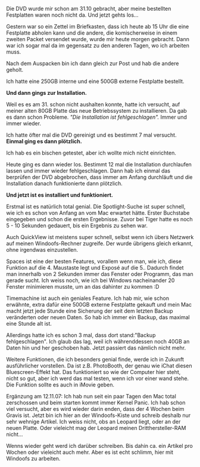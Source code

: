 <!--
.. title: LEOPARD! ...oder auch nicht.
.. slug: 300-leopard
.. date: 2007-11-12 18:49:27
.. tags: Mac,OS X,Persönlich
.. description: 
.. type: text
-->

Die DVD wurde mir schon am 31.10 gebracht, aber meine bestellten Festplatten waren noch nicht da. Und jetzt gehts los...
<!-- TEASER_END -->

Gestern war so ein Zettel im Briefkasten, dass ich heute ab 15 Uhr die eine Festplatte abholen kann und die andere, die komischerweise in einem zweiten Packet versendet wurde, wurde mir heute morgen gebracht.
Dann war ich sogar mal da im gegensatz zu den anderen Tagen, wo ich arbeiten muss.

Nach dem Auspacken bin ich dann gleich zur Post und hab die andere geholt.

Ich hatte eine 250GB interne und eine 500GB externe Festplatte bestellt.

**Und dann gings zur Installation.**

Weil es es am 31. schon nicht aushalten konnte, hatte ich versucht, auf meiner alten 80GB Platte das neue Betriebssystem zu installieren.
Da gab es dann schon Probleme.
_"Die Installation ist fehlgeschlagen"._
Immer und immer wieder.

Ich hatte öfter mal die DVD gereinigt und es bestimmt 7 mal versucht.
**Einmal ging es dann plötzlich.**

Ich hab es ein bischen getestet, aber ich wollte mich nicht einrichten.

Heute ging es dann wieder los.
Bestimmt 12 mal die Installation durchlaufen lassen und immer wieder fehlgeschlagen.
Dann hab ich einmal das berprüfen der DVD abgebrochen, dass immer am Anfang durchläuft und die Installation danach funktionierte dann plötzlich.

**Und jetzt ist es installiert und funktioniert.**

Erstmal ist es natürlich total genial.
Die Spotlight-Suche ist super schnell, wie ich es schon von Anfang an vom Mac erwartet hätte.
Erster Buchstabe eingegeben und schon die ersten Ergebnisse.
Zuvor bei Tiger hatte es noch 5 - 10 Sekunden gedauert, bis ein Ergebnis zu sehen war.

Auch QuickView ist meistens super schnell, selbst wenn ich übers Netzwerk auf meinen Windoofs-Rechner zugreife.
Der wurde übrigens gleich erkannt, ohne irgendwas einzustellen.

Spaces ist eine der besten Features, vorallem wenn man, wie ich, diese Funktion auf die 4. Maustaste legt und Exposé auf die 5..
Dadurch findet man innerhalb von 2 Sekunden immer das Fenster oder Programm, das man gerade sucht.
Ich weiss noch, wie ich bei Windows nacheinander 20 Fenster minimieren musste, um an das dahinter zu kommen :D

Timemachine ist auch ein geniales Feature.
Ich hab mir, wie schon erwähnte, extra dafür eine 500GB externe Festplatte gekauft und mein Mac macht jetzt jede Stunde eine Sicherung der seit dem letzten Backup veränderten oder neuen Daten.
So hab ich immer ein Backup, das maximal eine Stunde alt ist.

Allerdings hatte ich es schon 3 mal, dass dort stand:"Backup fehlgeschlagen".
Ich glaub das lag, weil ich währenddessen noch 40GB an Daten hin und her geschoben hab.
Jetzt passiert das nämlich nicht mehr.

Weitere Funktionen, die ich besonders genial finde, werde ich in Zukunft ausführlicher vorstellen.
Da ist z.B. PhotoBooth, der genau wie iChat diesen Bluescreen-Effekt hat.
Das funktioniert so wie der Computer hier steht, nicht so gut, aber ich werd das mal testen, wenn ich vor einer wand stehe.
Die Funktion sollte es auch in iMovie geben.

Ergänzung am 12.11.07:
Ich hab nun seit ein paar Tagen den Mac total zerschossen und beim starten kommt immer Kernel Panic.
Ich hab schon viel versucht, aber es wird wieder darin enden, dass der 4 Wochen beim Gravis ist.
Jetzt bin ich hier an der Windoofs-Kiste und schreib deshalb nur sehr wehnige Artikel.
Ich weiss nicht, obs an Leopard liegt, oder an der neuen Platte.
Oder vieleicht mag der Leopard meinen Dritthersteller-RAM nicht...

Wenns wieder geht werd ich darüber schreiben.
Bis dahin ca. ein Artikel pro Wochen oder vieleicht auch mehr.
Aber es ist echt schlimm, hier mit Windoofs zu arbeiten.
